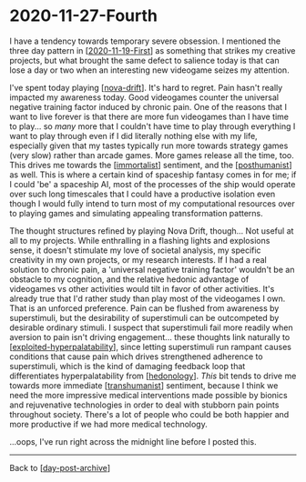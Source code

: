 # 2020-11-27-Fourth

I have a tendency towards temporary severe obsession.  I mentioned the three day pattern in [[2020-11-19-First]] as something that strikes my creative projects, but what brought the same defect to salience today is that can lose a day or two when an interesting new videogame seizes my attention.

I've spent today playing [[nova-drift]].  It's hard to regret.  Pain hasn't really impacted my awareness today.  Good videogames counter the universal negative training factor induced by chronic pain.  One of the reasons that I want to live forever is that there are more fun videogames than I have time to play...  so *many* more that I couldn't have time to play through everything I want to play through even if I did literally nothing else with my life, especially given that my tastes typically run more towards strategy games (very slow) rather than arcade games.  More games release all the time, too.  This drives me towards the [[immortalist]] sentiment, and the [[posthumanist]] as well.  This is where a certain kind of spaceship fantasy comes in for me; if I could 'be' a spaceship AI, most of the processes of the ship would operate over such long timescales that I could have a productive isolation even though I would fully intend to turn most of my computational resources over to playing games and simulating appealing transformation patterns.

The thought structures refined by playing Nova Drift, though...  Not useful at all to my projects.  While enthralling in a flashing lights and explosions sense, it doesn't stimulate my love of societal analysis, my specific creativity in my own projects, or my research interests.  If I had a real solution to chronic pain, a 'universal negative training factor' wouldn't be an obstacle to my cognition, and the relative hedonic advantage of videogames vs other activities would tilt in favor of other activities.  It's already true that I'd rather study than play most of the videogames I own.  That is an unforced preference.  Pain can be flushed from awareness by superstimuli, but the desirability of superstimuli can be outcompeted by desirable ordinary stimuli.  I suspect that superstimuli fail more readily when aversion to pain isn't driving engagement... these thoughts link naturally to [[exploited-hyperpalatability]], since letting superstimuli run rampant causes conditions that cause pain which drives strengthened adherence to superstimuli, which is the kind of damaging feedback loop that differentiates hyperpalatability from [[hedonology]].  *This* bit tends to drive me towards more immediate [[transhumanist]] sentiment, because I think we need the more impressive medical interventions made possible by bionics and rejuvenative technologies in order to deal with stubborn pain points throughout society.  There's a lot of people who could be both happier and more productive if we had more medical technology.

...oops, I've run right across the midnight line before I posted this.

---
Back to [[day-post-archive]]

[//begin]: # "Autogenerated link references for markdown compatibility"
[2020-11-19-First]: 2020-11-19-First.md "2020-11-19-First"
[Nova-Drift]: nova-drift.md "Nova Drift"
[immortalist]: immortalist.md "Immortalist"
[posthumanist]: posthumanist.md "Posthumanist"
[exploited-hyperpalatability]: exploited-hyperpalatability.md "Exploited Hyperpalatability"
[hedonology]: hedonology.md "Hedonology"
[transhumanist]: transhumanist.md "Transhumanist"
[day-post-archive]: day-post-archive.md "Day Post Archive"
[//end]: # "Autogenerated link references"